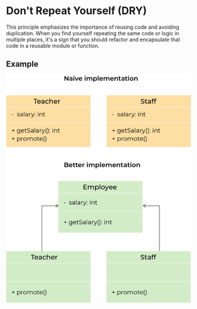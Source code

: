 # Don't Repeat Yourself (DRY)

This principle emphasizes the importance of reusing code and avoiding duplication. When you find yourself repeating the same code or logic in multiple places, it's a sign that you should refactor and encapsulate that code in a reusable module or function.

## Example

![DRY](/imgs/dry.webp)